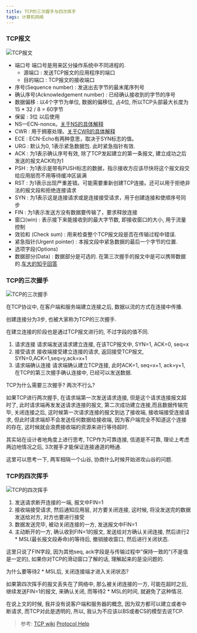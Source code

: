 ```yaml
---
title: TCP的三次握手与四次挥手
tags: 计算机网络
---
```


### TCP报文

![TCP报文](https://i.loli.net/2019/11/05/OdqCv4MhyUjc9J7.png)

- 端口号
	端口号是用来区分操作系统中不同进程的.
	- 源端口 : 发送TCP报文的应用程序的端口
	- 目的端口 : TCP报文的接收端口
- 序号(Sequence number) : 发送出去字节的最末尾序列号
- 确认序号(Acknowledgement number) : 已经确认接收到的字节的序号
- 数据偏移 : 以4个字节为单位, 数据的偏移位, 占4位, 所以TCP头部最大长度为15 * 32 / 8 = 60字节
- 保留 : 3位 以后使用
- NS—ECN-nonce。[关于NS的具体解释](https://www.inacon.de/ph/data/TCP/Header_fields/Flags/TCP-Header-Field-ECN_Flag-NS_OS_RFC-793_3540.htm)
- CWR : 用于拥塞处理。[关于CWR的具体解释](https://www.inacon.de/ph/data/TCP/Header_fields/Flags/TCP-Header-Field-ECN_Flag-CWR_OS_RFC-793_3540.htm)
- ECE : ECN-Echo有两种意思，取决于SYN标志的值。
- URG : 默认为0, 1表示紧急数据包. 此时紧急指针有效.
- ACK : 为1表示确认序号有效, 除了TCP发起建立的第一条报文, 建立成功之后发送的报文ACK均为1
- PSH : 为1表示是带有PUSH标志的数据，指示接收方应该尽快将这个报文段交给应用层而不用等待缓冲区装满
- RST : 为1表示出现严重差错。可能需要重新创建TCP连接。还可以用于拒绝非法的报文段和拒绝连接请求
- SYN : 为1表示这是连接请求或是连接接受请求，用于创建连接和使顺序号同步
- FIN : 为1表示发送方没有数据要传输了，要求释放连接
- 窗口(win) : 表示接下来能接收到的最大字节数, 即接收窗口的大小, 用于流量控制
- 效验和 (Check sum) : 用来检查整个TCP报文段是否在传输过程中错误.
- 紧急指针(Urgent pointer) : 本报文段中紧急数据的最后一个字节的位置.
- 选项字段(Options)
- 数据部分(Data) : 数据部分是可选的. 在第三次握手的报文中是可以携带数据的.[车大的知乎回答](https://www.zhihu.com/question/66407996/answer/242152945)

### TCP的三次握手

![TCP的三次握手](https://i.loli.net/2019/11/06/QTx6qsRpUfVNhDS.png)

在TCP协议中, 在客户端和服务端建立连接之后, 数据以流的方式在连接中传播.

创建连接分为3步, 也被大家称为TCP的三次握手.

在建立连接的阶段也是通过TCP报文进行的, 不过字段的值不同.

1. 请求连接
	请求端发送请求建立连接, 在该TCP报文中, SYN=1, ACK=0, seq=x
2. 接受请求
	接收端接受建立连接的请求, 返回接受TCP报文, SYN=0,ACK=1,seq=y,ack=x+1
3. 请求端确认连接
	请求端确认建立TCP连接, 此时ACK=1, seq=x+1, ack=y+1, 在TCP的第三次握手确认连接中, 已经可以发送数据.

TCP为什么需要三次握手? 两次不行么?

如果TCP进行两次握手, 在请求端第一次发送请求连接,  但是这个请求连接报文超时了, 此时请求端再发发送请求连接的报文, 第二次成功建立连接,而且数据传输完毕, 关闭连接之后,  这时候第一次请求连接的报文到达了接收端, 接收端接受连接请求, 但此时请求端却不会发送任何数据给接收端, 因为客户端完全不知道这个连接的存在, 这时候就会浪费接收端的资源来进行等待超时.

其实站在设计者地角度上进行思考, TCP作为可靠连接, 信道是不可靠,  理论上考虑两边地情况之后, 3次握手才能保证连接通道的畅通.

这里可以思考一下, 两军相隔一个山谷, 协商什么时候开始进攻山谷的问题.

### TCP的四次挥手

![TCP的四次挥手](https://i.loli.net/2019/11/06/4uoPvdL1tzwKQWY.png)

1. 发送请求断开连接的一端, 报文中FIN=1
2. 接收端接受请求,  然后通知应用层, 对方要关闭连接, 这时候, 将没发送完的数据发送给对方, 对方也要进行接受
3. 数据发送完毕, 被动关闭连接的一方, 发送报文中FIN=1
4. 主动断开的一方, 确认收到FIN=1的报文, 发送给对方确认关闭连接, 然后进行2 * MSL(最长报文段寿命)的等待后,  撤销接收窗口, 然后进行关闭状态.

这里只说了FIN字段, 因为其他seq, ack字段是与传输过程中"保持一致的"(不是值是一定的), 如果你对TCP的滑动窗口了解的话, 理解起来的是没问题的.

为什么要等待2 * MSL后, 关闭连接端才进入关闭状态?

如果第四次挥手的报文丢失在了网络中, 那么被关闭连接的一方, 可能在超时之后, 继续发送FIN=1的报文, 来确认关闭, 而等待2 * MSL的时间, 就避免了这种情况.

在说上文的时候,  我并没有说客户端和服务器的概念, 因为双方都可以建立或者中断请求,  而TCP对此是透明的, 所以, 我认为不应该以BS或者CS的模型去说TCP.



>参考:
>[TCP wiki](https://zh.wikipedia.org/wiki/%E4%BC%A0%E8%BE%93%E6%8E%A7%E5%88%B6%E5%8D%8F%E8%AE%AE)
>[Protocol Help](https://www.inacon.de/ph/data/TCP/Header_fields/Flags/TCP-Header-Field-Flag-SYN_OS_RFC-793_3540.htm)
